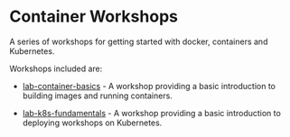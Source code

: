 Container Workshops
===================

A series of workshops for getting started with docker, containers and Kubernetes.

Workshops included are:

* [lab-container-basics](workshops/lab-container-basics/) - A workshop
  providing a basic introduction to building images and running containers.

* [lab-k8s-fundamentals](workshops/lab-k8s-fundamentals/) - A workshop
  providing a basic introduction to deploying workshops on Kubernetes.
